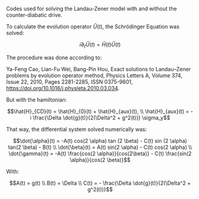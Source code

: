 Codes used for solving the Landau-Zener model with and without the counter-diabatic drive.

To calculate the evolution operator $\hat{U}(t)$, the Schrödinger Equation was solved:

$$i \partial_t\hat{U}(t) = \hat{H}(t)\hat{U}(t)$$

The procedure was done according to:

Ya-Feng Cao, Lian-Fu Wei, Bang-Pin Hou,
Exact solutions to Landau–Zener problems by evolution operator method,
Physics Letters A,
Volume 374, Issue 22,
2010,
Pages 2281-2285,
ISSN 0375-9601,
https://doi.org/10.1016/j.physleta.2010.03.034.

But with the hamiltonian:

$$\hat{H}_{CD}(t) = \hat{H}_{0}(t) + \hat{H}_{aux}(t), \\
\hat{H}_{aux}(t) = - i \frac{\Delta \dot{g}(t)}{2(\Delta^2 + g^2(t))} \sigma_y$$

That way, the differential system solved numerically was:

$$\dot{\alpha}(t) = -A(t) cos(2 \alpha) tan (2 \beta) - C(t) sin (2 \alpha) tan(2 \beta) - B(t) \\
\dot{\beta}(t) = A(t) sin(2 \alpha) - C(t) cos(2 \alpha) \\
\dot{\gamma}(t) = -A(t) \frac{cos(2 \alpha)}{cos(2\beta)} - C(t) \frac{sin(2 \alpha)}{cos(2 \beta)}$$

With:

$$A(t) = g(t) \\
B(t) = \Delta \\
C(t) = - \frac{\Delta \dot{g}(t)}{2(\Delta^2 + g^2(t))}$$
